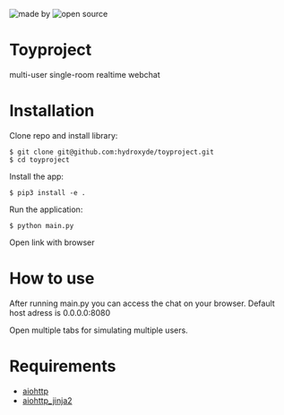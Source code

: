 ![made by](https://img.shields.io/badge/made%20by-Sami-brightgreen)
![open source](https://img.shields.io/badge/Open%20Source-%F0%9F%92%99-yellow)

# Toyproject
multi-user single-room realtime webchat

# Installation

Clone repo and install library:

```
$ git clone git@github.com:hydroxyde/toyproject.git
$ cd toyproject
```

Install the app:

```
$ pip3 install -e .
```

Run the application: 
```
$ python main.py
```

Open link with browser

# How to use
After running main.py you can access the chat on your browser. Default host adress is 0.0.0.0:8080

Open multiple tabs for simulating multiple users.

# Requirements
- [aiohttp](https://github.com/aio-libs/aiohttp)
- [aiohttp_jinja2](aiohttp_jinja2)
